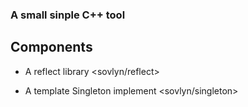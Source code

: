 ### A small sinple C++ tool

## Components

- A reflect library <sovlyn/reflect>

- A template Singleton implement <sovlyn/singleton>
